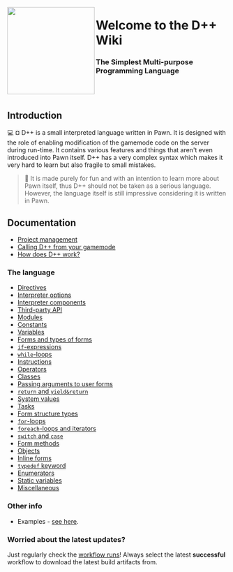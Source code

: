 <p align="left">
  <img width="200" align="left" src="https://cdn.discordapp.com/attachments/1130879376423145522/1130879404705337484/dpp_logo.png">
</p>
<h1 align = "left">Welcome to the <b>D++</b> Wiki</h1>
<h3 align = "left">
  The Simplest Multi-purpose Programming Language
</h3>
<br></br>

## Introduction
:computer: ¤ D++ is a small interpreted language written in Pawn. It is designed with the role of enabling modification of the gamemode code on the server during run-time. It contains various features and things that aren't even introduced into Pawn itself. D++ has a very complex syntax which makes it very hard to learn but also fragile to small mistakes.


> :paperclip: It is made purely for fun and with an intention to learn more about Pawn itself, thus D++ should not be taken as a serious language. However, the language itself is still impressive considering it is written in Pawn.

## Documentation

- [Project management](doc/dpp_proj.md)
- [Calling D++ from your gamemode](doc/dpp_callingfromscript.md)
- [How does D++ work?](doc/dpp_how.md)

### The language

- [Directives](doc/dpp_directives.md)
- [Interpreter options](doc/dpp_options.md)
- [Interpreter components](doc/dpp_components.md)
- [Third-party API](doc/dpp_api.md)
- [Modules](doc/dpp_modules.md)
- [Constants](doc/dpp_const.md)
- [Variables](doc/dpp_vars.md)
- [Forms and types of forms](doc/dpp_forms.md)
- [`if`-expressions](doc/dpp_if.md)
- [`while`-loops](doc/dpp_while.md)
- [Instructions](doc/dpp_instruct.md)
- [Operators](doc/dpp_oper.md)
- [Classes](doc/dpp_class.md)
- [Passing arguments to user forms](doc/dpp_userargs.md)
- [`return` and `yield&return`](doc/dpp_return.md)
- [System values](doc/dpp_sysval.md)
- [Tasks](doc/dpp_tasks.md)
- [Form structure types](doc/dpp_struct.md)
- [`for`-loops](doc/dpp_for.md)
- [`foreach`-loops and iterators](doc/dpp_foreach.md)
- [`switch` and `case`](doc/dpp_switch.md)
- [Form methods](doc/dpp_methods.md)
- [Objects](doc/dpp_obj.md)
- [Inline forms](doc/dpp_inline.md)
- [`typedef` keyword](doc/dpp_typedef.md)
- [Enumerators](doc/dpp_enum.md)
- [Static variables](doc/dpp_static.md)
- [Miscellaneous](doc/dpp_misc.md)

### Other info

- Examples - [see here](doc/dpp_example.md).


### Worried about the latest updates?

Just regularly check the [workflow runs](https://github.com/samp-api/dpp/actions)! Always select the latest **successful** workflow to download the latest build artifacts from.